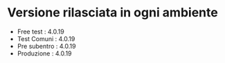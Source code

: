 # Versione rilasciata in ogni ambiente

- Free test : 4.0.19
- Test Comuni : 4.0.19
- Pre subentro : 4.0.19
- Produzione : 4.0.19
